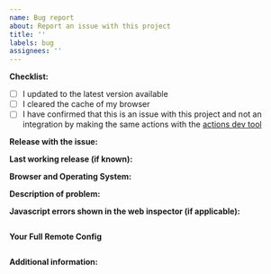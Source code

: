 ```yaml
---
name: Bug report
about: Report an issue with this project
title: ''
labels: bug
assignees: ''
---
```


<!-- READ THIS FIRST:
- DO NOT DELETE THIS TEMPLATE. If you do not follow it or otherwise do not provide enough information your issue will be marked invalid and closed.
- If you need additional help with this template please refer to https://www.home-assistant.io/help/reporting_issues/
- Make sure you are running the latest version of Home Assistant before reporting an issue: https://github.com/home-assistant/home-assistant/releases
- Provide as many details as possible. Do not delete any text from this template!
- Please check the README first to make sure that something isn't misconfigured.
- If you have a question instead of a bug report, use the discussions section or the community forum thread.
-->

**Checklist:**

- [ ] I updated to the latest version available
- [ ] I cleared the cache of my browser
- [ ] I have confirmed that this is an issue with this project and not an integration by making the same actions with the [actions dev tool](http://homeassistant.local:8123/developer-tools/action)

**Release with the issue:**

**Last working release (if known):**

**Browser and Operating System:**

<!--
Provide details about what browser (and version) you are seeing the issue in. And also which operating system this is on. If possible try to replicate the issue in other browsers and include your findings here.
-->

**Description of problem:**

<!--
Explain what the issue is, and how things should look/behave. If possible provide a screenshot with a description.
-->

**Javascript errors shown in the web inspector (if applicable):**

```

```

**Your Full Remote Config**

```yaml

```

**Additional information:**

